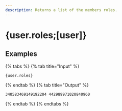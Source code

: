 ```yaml
---
description: Returns a list of the members roles.
---
```

# {user.roles;[user]}
## Examples
{% tabs %}
{% tab title="Input" %}
```text
{user.roles}
```
{% endtab %}
{% tab title="Output" %}
```text
340583469149192204 442989971020840960
```
{% endtab %}
{% endtabs %}